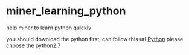 # miner_learning_python
help miner to learn  python  quickly

you should download the python first, can follow this url
[Python](https://www.continuum.io/downloads)
please choose the python2.7
